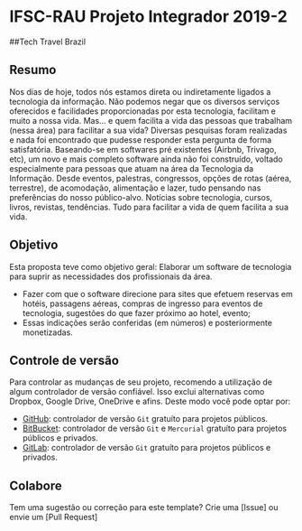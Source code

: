 # IFSC-RAU Projeto Integrador 2019-2
##Tech Travel Brazil


## Resumo

Nos dias de hoje, todos nós estamos direta ou indiretamente ligados a tecnologia da informação. Não podemos negar que os diversos serviços oferecidos e facilidades proporcionadas por esta tecnologia, facilitam e muito a nossa vida. Mas… e quem facilita a vida das pessoas que trabalham (nessa área) para facilitar a sua vida?  Diversas pesquisas foram realizadas e nada foi encontrado que pudesse responder esta pergunta de forma satisfatória. Baseando-se em softwares pré existentes (Airbnb, Trivago, etc), um novo e mais completo software ainda não foi construído, voltado especialmente para pessoas que atuam na área da Tecnologia da Informação. Desde eventos, palestras, congressos, opções de rotas (aérea, terrestre), de acomodação, alimentação e lazer, tudo pensando nas preferências do nosso público-alvo. Notícias sobre tecnologia, cursos, livros, revistas, tendências. Tudo para facilitar a vida de quem facilita a sua vida.


## Objetivo

Esta proposta teve como objetivo geral: Elaborar um software de tecnologia para suprir as necessidades dos profissionais da área.
 - Fazer com que o software direcione para sites que efetuem reservas em hotéis, passagens aéreas, compras de ingresso para eventos de tecnologia, sugestões do que fazer próximo ao hotel, evento;
 - Essas indicações serão conferidas (em números) e posteriormente monetizadas.

## Controle de versão

Para controlar as mudanças de seu projeto, recomendo a utilização de algum controlador de versão confiável. Isso exclui alternativas como Dropbox, Google Drive, OneDrive e afins. Deste modo você pode optar por:

- [GitHub](http://www.github.com): controlador de versão `Git` gratuíto para projetos públicos.
- [BitBucket](http://www.bitbucket.com): controlador de versão `Git` e `Mercurial` gratuíto para projetos públicos e privados.
- [GitLab](http://www.gitlab.com): controlador de versão `Git` gratuíto para projetos públicos e privados.

## Colabore

Tem uma sugestão ou correção para este template? Crie uma [Issue] ou envie um [Pull Request]